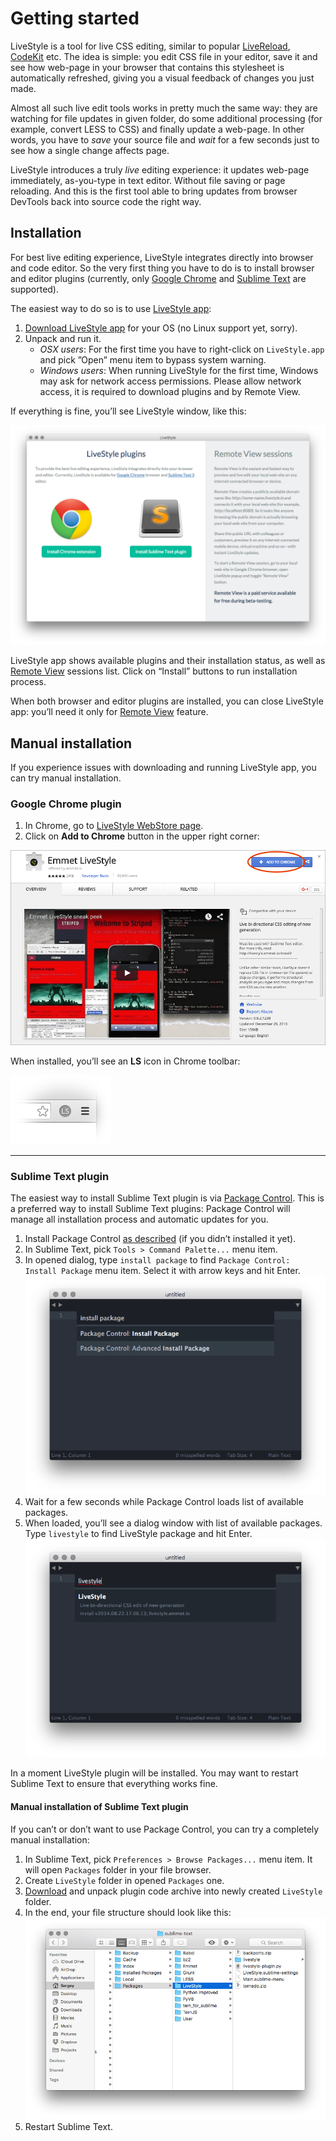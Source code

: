 # Getting started

LiveStyle is a tool for live CSS editing, similar to popular [LiveReload](http://livereload.com), [CodeKit](https://incident57.com/codekit/) etc. The idea is simple: you edit CSS file in your editor, save it and see how web-page in your browser that contains this stylesheet is automatically refreshed, giving you a visual feedback of changes you just made.

Almost all such live edit tools works in pretty much the same way: they are watching for file updates in given folder, do some additional processing (for example, convert LESS to CSS) and finally update a web-page. In other words, you have to *save* your source file and *wait* for a few seconds just to see how a single change affects page.

LiveStyle introduces a truly *live* editing experience: it updates web-page immediately, as-you-type in text editor. Without file saving or page reloading. And this is the first tool able to bring updates from browser DevTools back into source code the right way.

## Installation

For best live editing experience, LiveStyle integrates directly into browser and code editor. So the very first thing you have to do is to install browser and editor plugins (currently, only [Google Chrome](https://www.google.com/chrome/) and [Sublime Text](http://www.sublimetext.com/) are supported).

The easiest way to do so is to use [LiveStyle app](/#download):

1. [Download LiveStyle app](/#download) for your OS (no Linux support yet, sorry).
2. Unpack and run it.
	* *OSX users*: For the first time you have to right-click on `LiveStyle.app` and pick ”Open” menu item to bypass system warning.
	* *Windows users*: When running LiveStyle for the first time, Windows may ask for network access permissions. Please allow network access, it is required to download plugins and by Remote View.

If everything is fine, you’ll see LiveStyle window, like this:

![LiveStyle app](img/ls-app.png)

LiveStyle app shows available plugins and their installation status, as well as [Remote View](/docs/remote-view/) sessions list. Click on “Install” buttons to run installation process.

When both browser and editor plugins are installed, you can close LiveStyle app: you’ll need it only for [Remote View](/docs/remote-view/) feature.

## Manual installation

If you experience issues with downloading and running LiveStyle app, you can try manual installation.

### Google Chrome plugin

1. In Chrome, go to [LiveStyle WebStore page](https://chrome.google.com/webstore/detail/emmet-livestyle/diebikgmpmeppiilkaijjbdgciafajmg).
2. Click on **Add to Chrome** button in the upper right corner:

![image](img/chrome.png)

When installed, you’ll see an **LS** icon in Chrome toolbar:

![image](img/chrome-ls.png)

---

### Sublime Text plugin

The easiest way to install Sublime Text plugin is via [Package Control](https://packagecontrol.io). This is a preferred way to install Sublime Text plugins: Package Control will manage all installation process and automatic updates for you.

1. Install Package Control [as described](https://packagecontrol.io/installation) (if you didn’t installed it yet).
2. In Sublime Text, pick `Tools > Command Palette...` menu item.
3. In opened dialog, type `install package` to find `Package Control: Install Package` menu item. Select it with arrow keys and hit Enter.
![image](img/st1.png)
4. Wait for a few seconds while Package Control loads list of available packages.
5. When loaded, you’ll see a dialog window with list of available packages. Type `livestyle` to find LiveStyle package and hit Enter.
![image](img/st2.png)

In a moment LiveStyle plugin will be installed. You may want to restart Sublime Text to ensure that everything works fine.

#### Manual installation of Sublime Text plugin

If you can’t or don’t want to use Package Control, you can try a completely manual installation:

1. In Sublime Text, pick `Preferences > Browse Packages...` menu item. It will open `Packages` folder in your file browser.
2. Create `LiveStyle` folder in opened `Packages` one.
3. [Download](https://github.com/livestyle/sublime-text/archive/master.zip) and unpack plugin code archive into newly created `LiveStyle` folder.
4. In the end, your file structure should look like this:
![image](img/st3.png)
5. Restart Sublime Text.